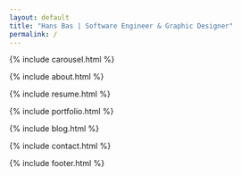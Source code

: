 ```yaml
---
layout: default
title: "Hans Bas | Software Engineer & Graphic Designer"
permalink: /
---
```


{% include carousel.html %}

{% include about.html %}

{% include resume.html %}

{% include portfolio.html %}

{% include blog.html %}

{% include contact.html %}

{% include footer.html %}